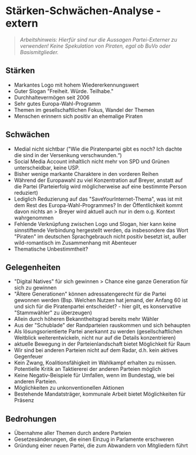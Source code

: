 # Stärken-Schwächen-Analyse - extern

> _Arbeitshinweis: Hierfür sind nur die Aussagen Partei-Externer zu verwenden! Keine Spekulation von Piraten, egal ob BuVo oder Basismitglieder._

## Stärken

* Markantes Logo mit hohem Wiedererkennungswert
* Guter Slogan "Freiheit. Würde. Teilhabe."
* Durchhaltevermögen seit 2006
* Sehr gutes Europa-Wahl-Programm
* Themen im gesellschaftlichen Fokus, Wandel der Themen
* Menschen erinnern sich positiv an ehemalige Piraten

## Schwächen

* Medial nicht sichtbar \("Wie die Piratenpartei gibt es noch? Ich dachte die sind in der Versenkung verschwunden.“\)
* Social Media Account inhaltlich nicht mehr von SPD und Grünen unterscheidbar, keine USP.
* Bisher wenige markante Charaktere in den vorderen Reihen
* Während der Europawahl zu viel Konzentration auf Breyer, anstatt auf die Partei \(Parteierfolg wird möglicherweise auf eine bestimmte Person reduziert\)
* Lediglich Reduzierung auf das "SaveYourInternet-Thema", was ist mit dem Rest des Europa-Wahl-Programmes? In der Öffentlichkeit kommt davon nichts an &gt; Breyer wird aktuell auch nur in dem o.g. Kontext wahrgenommen
* Fehlende Verknüpfung zwischen Logo und Slogan, hier kann keine sinnstiftende Verbindung hergestellt werden, da insbesondere das Wort "Piraten" im deutschen Sprachgebrauch nicht positiv besetzt ist, außer wild-romantisch im Zusammenhang mit Abenteuer
* Thematische Unbestimmtheit?

## Gelegenheiten

* "Digital Natives" für sich gewinnen &gt; Chance eine ganze Generation für sich zu gewinnen
* "Ältere Generationen" können adressatengerecht für die Partei gewonnen werden \(Bsp. Welchen Nutzen hat jemand, der Anfang 60 ist und sich für die Piratenpartei entscheidet? - hier gilt, es konservative "Stammwähler" zu überzeugen\)
* Allein durch höheren Bekanntheitsgrad bereits mehr Wähler
* Aus der "Schublade" der Randparteien rauskommen und sich behaupten
* Als lösungsorientierte Partei anerkannt zu werden \(gesellschaftlichen Weitblick weiterentwickeln, nicht nur auf die Details konzentrieren\)
* aktuelle Bewegung in der Parteienlandschaft bietet Möglichkeit für Raum
* Wir sind bei anderen Parteien nicht auf dem Radar, d.h. kein aktives Gegenfeuer
* Kein Zwang, Koalitionsfähigkeit im Wahlkampf erhalten zu müssen. Potentielle Kritik an Taktiererei der anderen Parteien möglich
* Keine Negativ-Beispiele für Umfallen, wenn im Bundestag, wie bei anderen Parteien.
* Möglichkeiten zu unkonventionellen Aktionen
* Bestehende Mandatsträger, kommunale Arbeit bietet Möglichkeiten für Präsenz

## Bedrohungen

* Übernahme aller Themen durch andere Parteien
* Gesetzesänderungen, die einen Einzug in Parlamente erschweren
* Gründung einer neuen Partei, die zum Abwandern von Mitgliedern führt

